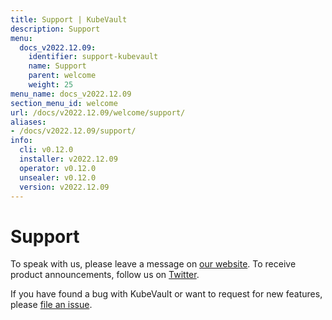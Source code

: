```yaml
---
title: Support | KubeVault
description: Support
menu:
  docs_v2022.12.09:
    identifier: support-kubevault
    name: Support
    parent: welcome
    weight: 25
menu_name: docs_v2022.12.09
section_menu_id: welcome
url: /docs/v2022.12.09/welcome/support/
aliases:
- /docs/v2022.12.09/support/
info:
  cli: v0.12.0
  installer: v2022.12.09
  operator: v0.12.0
  unsealer: v0.12.0
  version: v2022.12.09
---
```


# Support

To speak with us, please leave a message on [our website](https://appscode.com/contact/). To receive product announcements, follow us on [Twitter](https://twitter.com/KubeVault).

If you have found a bug with KubeVault or want to request for new features, please [file an issue](https://github.com/kubevault/project/issues/new).
